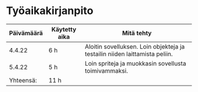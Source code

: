 # Työaikakirjanpito

| Päivämäärä | Käytetty aika | Mitä tehty                                                                             |
| ---------- | ------------- | -------------------------------------------------------------------------------------- |
|4.4.22      |6 h            |Aloitin sovelluksen. Loin objekteja ja testailin niiden laittamista peliin.             |
|5.4.22      |5 h            |Loin spriteja ja muokkasin sovellusta toimivammaksi.                                    |
| Yhteensä:  |11 h           |                                                                                        |
